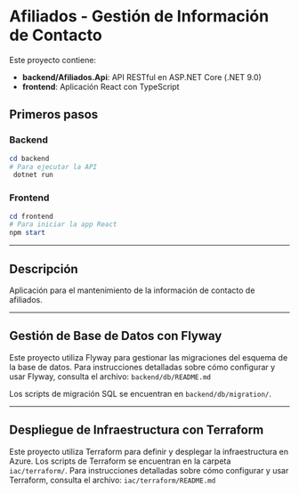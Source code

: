 # Afiliados - Gestión de Información de Contacto

Este proyecto contiene:
- **backend/Afiliados.Api**: API RESTful en ASP.NET Core (.NET 9.0)
- **frontend**: Aplicación React con TypeScript

## Primeros pasos

### Backend
```powershell
cd backend
# Para ejecutar la API
 dotnet run
```

### Frontend
```powershell
cd frontend
# Para iniciar la app React
npm start
```

---

## Descripción
Aplicación para el mantenimiento de la información de contacto de afiliados.

---

## Gestión de Base de Datos con Flyway

Este proyecto utiliza Flyway para gestionar las migraciones del esquema de la base de datos.
Para instrucciones detalladas sobre cómo configurar y usar Flyway, consulta el archivo:
`backend/db/README.md`

Los scripts de migración SQL se encuentran en `backend/db/migration/`.

---

## Despliegue de Infraestructura con Terraform

Este proyecto utiliza Terraform para definir y desplegar la infraestructura en Azure.
Los scripts de Terraform se encuentran en la carpeta `iac/terraform/`.
Para instrucciones detalladas sobre cómo configurar y usar Terraform, consulta el archivo:
`iac/terraform/README.md`
